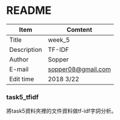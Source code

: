 # README  
Item       |Comtent
-----------|-------
Title      |week_5
Description|TF-IDF
Author     |Sopper
E-mail     |sopper08@gmail.com
Edit time  |2018 3/22

### task5_tfidf
將task5資料夾裡的文件資料做tf-idf字詞分析。  